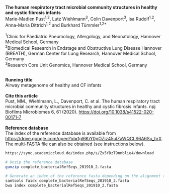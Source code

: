 **The human respiratory tract microbial community structures in healthy and cystic fibrosis infants**<br/>
Marie-Madlen Pust<sup>1,2</sup>, Lutz Wiehlmann<sup>3</sup>, Colin Davenport<sup>3</sup>, Isa Rudolf<sup>1,2</sup>, Anna-Maria Dittrich<sup>1,2</sup> and Burkhard Tümmler<sup>1,2*</sup> 
<br/><br/>
<sup>1</sup>Clinic for Paediatric Pneumology, Allergology, and Neonatology, Hannover Medical School, Germany <br/>
<sup>2</sup>Biomedical Research in Endstage and Obstructive Lung Disease Hannover (BREATH), German Center for Lung Research, Hannover Medical School, Germany <br/>
<sup>3</sup>Research Core Unit Genomics, Hannover Medical School, Germany <br/>
<br/>

**Running title** <br/>
Airway metagenome of healthy and CF infants
<br/>
<br/>
**Cite this article** <br/>
Pust, MM., Wiehlmann, L., Davenport, C. et al. The human respiratory tract microbial community structures in healthy and cystic fibrosis infants. npj Biofilms Microbiomes 6, 61 (2020). https://doi.org/10.1038/s41522-020-00171-7
<br/>
<br/>
**Reference database** <br/>
The index of the reference database is available from <br/> https://drive.google.com/open?id=1gl6KiY0gOZiz45ulZaWQCLS6A6Su_hrX. <br/>
The multi-FASTA file can also be obtained (see instructions below).

```bash
https://sync.academiccloud.de/index.php/s/Zx5YDzT9nnblie4/download

# Unzip the reference database 
gunzip complete_bacterialRefSeqs_201910_2.fasta

# Generate an index of the reference fasta depending on the alignment tool of your choice
samtools faidx complete_bacterialRefSeqs_201910_2.fasta
bwa index complete_bacterialRefSeqs_201910_2.fasta
```
